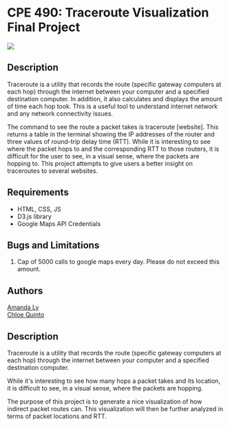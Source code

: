 # CPE 490: Traceroute Visualization Final Project 

![](https://img.shields.io/badge/Release-V1.1-blue.svg) <br>

## Description 
Traceroute is a utility that records the route (specific gateway computers at each hop) through the internet between your computer and a specified destination computer. In addition, it also calculates and displays the amount of time each hop took. This is a useful tool to understand internet network and any network connectivity issues.<br>

 The command to see the route a packet takes is traceroute [website]. This returns a table in the terminal showing the IP addresses of the router and three values of round-trip delay time (RTT). While it is interesting to see where the packet hops to and the corresponding RTT to those routers, it is difficult for the user to see, in a visual sense, where the packets are hopping to. This project attempts to give users a better insight on traceroutes to several websites. <br>


## Requirements
- HTML, CSS, JS
- D3.js library
- Google Maps API Credentials <br> 

## Bugs and Limitations 
1. Cap of 5000 calls to google maps every day. Please do not exceed this amount. <br> 

## Authors 
[Amanda Ly](https://github.com/amandal3) <br>
[Chloe Quinto](https://github.com/chloequinto)  <br>


## Description 
Traceroute is a utility that records the route (specific gateway computers at each hop) through the internet between your computer and a specified destination computer. <br>

While it's interesting to see how many hops a packet takes and its location, it is difficult to see, in a visual sense, where the packets are hopping. <br>

The purpose of this project is to generate a nice visualization of how indirect packet routes can. This visualization will then be further analyzed in terms of packet locations and RTT.  <br>
